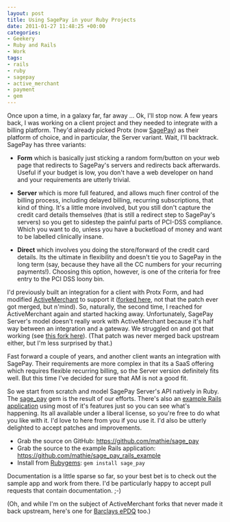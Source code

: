 ```yaml
---
layout: post
title: Using SagePay in your Ruby Projects
date: 2011-01-27 11:48:25 +00:00
categories:
- Geekery
- Ruby and Rails
- Work
tags:
- rails
- ruby
- sagepay
- active_merchant
- payment
- gem
---
```

Once upon a time, in a galaxy far, far away ... Ok, I'll stop now. A few years back, I was working on a client project and they needed to integrate with a billing platform. They'd already picked Protx (now [SagePay](http://www.sagepay.com/)) as their platform of choice, and in particular, the Server variant. Wait, I'll backtrack. SagePay has three variants:

* **Form** which is basically just sticking a random form/button on your web page that redirects to SagePay's servers and redirects back afterwards. Useful if your budget is low, you don't have a web developer on hand and your requirements are utterly trivial.

* **Server** which is more full featured, and allows much finer control of the billing process, including delayed billing, recurring subscriptions, that kind of thing.  It's a little more involved, but you still don't capture the credit card details themselves (that is still a redirect step to SagePay's servers) so you get to sidestep the painful parts of PCI-DSS compliance. Which you want to do, unless you have a bucketload of money and want to be labelled clinically insane.

* **Direct** which involves you doing the store/forward of the credit card details. Its the ultimate in flexibility and doesn't tie you to SagePay in the long term (say, because they have all the CC numbers for your recurring payments!). Choosing this option, however, is one of the criteria for free entry to the PCI DSS loony bin.

I'd previously built an integration for a client with Protx Form, and had modified [ActiveMerchant](http://www.activemerchant.org/) to support it ([forked here](https://github.com/rubaidh/active_merchant/tree/feature/protx-vsp-form-integration), not that the patch ever got merged, but n'mind). So, naturally, the second time, I reached for ActiveMerchant again and started hacking away. Unfortunately, SagePay Server's model doesn't really work with ActiveMerchant because it's half way between an integration and a gateway. We struggled on and got that working (see [this fork here](https://github.com/rubaidh/active_merchant/tree/feature/protx-vsp-server-integration)). (That patch was never merged back upstream either, but I'm less surprised by that.)

Fast forward a couple of years, and another client wants an integration with SagePay. Their requirements are more complex in that its a SaaS offering which requires flexible recurring billing, so the Server version definitely fits well. But this time I've decided for sure that AM is not a good fit.

So we start from scratch and model SagePay Server's API natively in Ruby. The [sage_pay](https://github.com/mathie/sage_pay) gem is the result of our efforts. There's also an [example Rails application](https://github.com/mathie/sage_pay_rails_example) using most of it's features just so you can see what's happening. Its all available under a liberal license, so you're free to do what you like with it. I'd love to here from you if you use it. I'd also be utterly delighted to accept patches and improvements.

* Grab the source on GitHub: <https://github.com/mathie/sage_pay>
* Grab the source to the example Rails application: <https://github.com/mathie/sage_pay_rails_example>
* Install from [Rubygems](http://rubygems.org/gems/sage_pay): `gem install sage_pay`

Documentation is a little sparse so far, so your best bet is to check out the sample app and work from there. I'd be particularly happy to accept pull requests that contain documentation. ;-)

(Oh, and while I'm on the subject of ActiveMerchant forks that never made it back upstream, here's one for [Barclays ePDQ](https://github.com/rubaidh/active_merchant/tree/feature/barclaycard-integration) too.)
